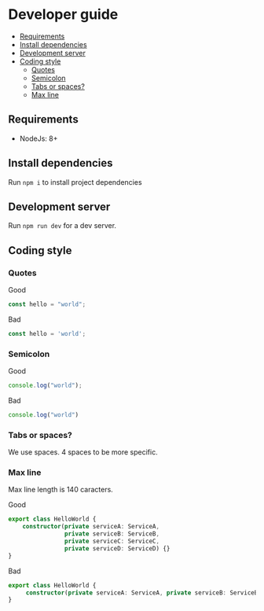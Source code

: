 # Developer guide

- [Requirements](#requirements)
- [Install dependencies](#install-dependencies)
- [Development server](#development-server)
- [Coding style](#development-server)
    - [Quotes](#quotes)
    - [Semicolon](#semicolon)
    - [Tabs or spaces?](#tabs-or-spaces)
    - [Max line](#max-line)

## Requirements
- NodeJs: 8+

## Install dependencies
Run `npm i` to install project dependencies

## Development server

Run `npm run dev` for a dev server.

## Coding style

### Quotes
Good
```typescript
const hello = "world";
```

Bad
```typescript
const hello = 'world';
```

### Semicolon
Good
```typescript
console.log("world");
```

Bad
```typescript
console.log("world")
```

### Tabs or spaces?
We use spaces. 4 spaces to be more specific.

### Max line
Max line length is 140 caracters.

Good
```typescript
export class HelloWorld {
    constructor(private serviceA: ServiceA,
                private serviceB: ServiceB,
                private serviceC: ServiceC,
                private serviceD: ServiceD) {}
}
```

Bad
```typescript
export class HelloWorld {
     constructor(private serviceA: ServiceA, private serviceB: ServiceB, private serviceC: ServiceC, private serviceD: ServiceD) {}
}
```
